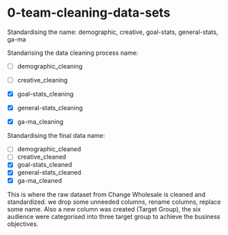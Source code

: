 # 0-team-cleaning-data-sets

Standardising the name:
  demographic,
  creative,
  goal-stats,
  general-stats,
  ga-ma

Standarising the data cleaning process name:
- [ ] demographic_cleaning
- [ ] creative_cleaning
- [x] goal-stats_cleaning
- [x] general-stats_cleaning
- [x] ga-ma_cleaning


Standardising the final data name:
- [ ] demographic_cleaned
- [ ] creative_cleaned
- [x] goal-stats_cleaned
- [x] general-stats_cleaned
- [x] ga-ma_cleaned

This is where the raw dataset from Change Wholesale is cleaned and standardized. we drop some unneeded columns, rename columns, replace some name. Also a new column was created (Target Group), the six audience were categorised into three target group to achieve the business objectives.
